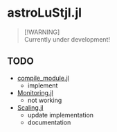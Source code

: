 # astroLuStjl.jl

> [!WARNING]<br>
> Currently under development!


## TODO
* [compile_module.jl](./compile_module.jl)
    * implement
* [Monitoring.jl](./src/monitoring/Monitoring.jl)
    * not working
* [Scaling.jl](./src/preprocessing/Scaling.jl)
    * update implementation
    * documentation

    
